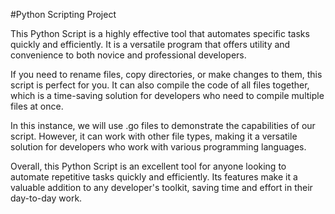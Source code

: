 #Python Scripting Project

This Python Script is a highly effective tool that automates specific tasks quickly and efficiently. It is a versatile program that offers utility and convenience to both novice and professional developers.

If you need to rename files, copy directories, or make changes to them, this script is perfect for you. It can also compile the code of all files together, which is a time-saving solution for developers who need to compile multiple files at once.

In this instance, we will use .go files to demonstrate the capabilities of our script. However, it can work with other file types, making it a versatile solution for developers who work with various programming languages.

Overall, this Python Script is an excellent tool for anyone looking to automate repetitive tasks quickly and efficiently. Its features make it a valuable addition to any developer's toolkit, saving time and effort in their day-to-day work.
